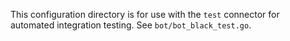 This configuration directory is for use with the `test` connector for
automated integration testing. See `bot/bot_black_test.go`.